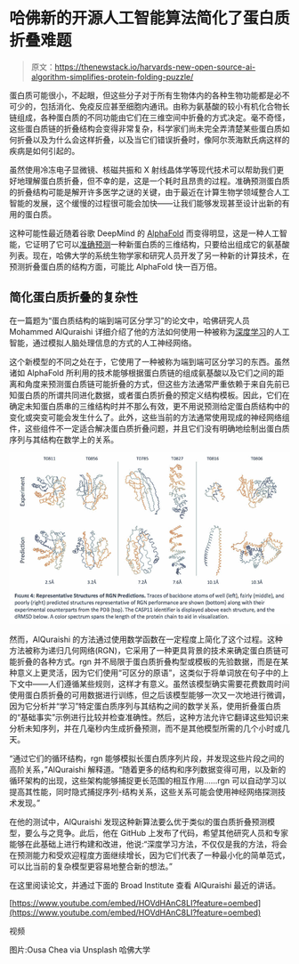 # 哈佛新的开源人工智能算法简化了蛋白质折叠难题

> 原文：<https://thenewstack.io/harvards-new-open-source-ai-algorithm-simplifies-protein-folding-puzzle/>

蛋白质可能很小，不起眼，但这些分子对于所有生物体内的各种生物功能都是必不可少的，包括消化、免疫反应甚至细胞内通讯。由称为氨基酸的较小有机化合物长链组成，各种蛋白质的不同功能由它们在三维空间中折叠的方式决定。毫不奇怪，这些蛋白质链的折叠结构会变得非常复杂，科学家们尚未完全弄清楚某些蛋白质如何折叠以及为什么会这样折叠，以及当它们错误折叠时，像阿尔茨海默氏病这样的疾病是如何引起的。

虽然使用冷冻电子显微镜、核磁共振和 X 射线晶体学等现代技术可以帮助我们更好地理解蛋白质折叠，但不幸的是，这是一个耗时且昂贵的过程。准确预测蛋白质的折叠结构可能是解开许多医学之谜的关键，由于最近在计算生物学领域整合人工智能的发展，这个缓慢的过程很可能会加快——让我们能够发现甚至设计出新的有用的蛋白质。

这种可能性最近随着谷歌 DeepMind 的 [AlphaFold](https://deepmind.com/blog/alphafold/) 而变得明显，这是一种人工智能，它证明了它可以[准确预测](https://thenewstack.io/deepmind-ai-makes-breakthrough-with-protein-folding-problem/)一种新蛋白质的三维结构，只要给出组成它的氨基酸列表。现在，哈佛大学的系统生物学家和研究人员开发了另一种新的计算技术，在预测折叠蛋白质的结构方面，可能比 AlphaFold 快一百万倍。

## 简化蛋白质折叠的复杂性

在一篇题为“蛋白质结构的端到端可区分学习”的论文中，哈佛研究人员 Mohammed AlQuraishi 详细介绍了他的方法如何使用一种被称为[深度学习](https://thenewstack.io/deep-learning-dissected-devops-teams-workflows/)的人工智能，通过模拟人脑处理信息的方式的人工神经网络。

这个新模型的不同之处在于，它使用了一种被称为端到端可区分学习的东西。虽然诸如 AlphaFold 所利用的技术能够根据蛋白质链的组成氨基酸以及它们之间的距离和角度来预测蛋白质链可能折叠的方式，但这些方法通常严重依赖于来自先前已知蛋白质的所谓共同进化数据，或者蛋白质折叠的预定义结构模板。因此，它们在确定未知蛋白质串的三维结构时并不那么有效，更不用说预测给定蛋白质结构中的变化或突变可能会发生什么了。此外，这些当前的方法通常使用现成的神经网络组件，这些组件不一定适合解决蛋白质折叠问题，并且它们没有明确地绘制出蛋白质序列与其结构在数学上的关系。

![](img/858d1836de9735efec2b5bf7ff1c8eda.png)

然而，AlQuraishi 的方法通过使用数学函数在一定程度上简化了这个过程。这种方法被称为递归几何网络(RGN)，它采用了一种更具背景的技术来确定蛋白质链可能折叠的各种方式。rgn 并不局限于蛋白质折叠构型或模板的先验数据，而是在某种意义上更灵活，因为它们使用“可区分的原语”，这类似于将单词放在句子中的上下文中——人们遵循某些规则，这样才有意义。虽然该模型确实需要花费数周时间使用蛋白质折叠的可用数据进行训练，但之后该模型能够一次又一次地进行微调，因为它分析并“学习”特定蛋白质序列与其结构之间的数学关系，使用折叠蛋白质的“基础事实”示例进行比较并检查准确性。然后，这种方法允许它翻译这些知识来分析未知序列，并在几毫秒内生成折叠预测，而不是其他模型所需的几个小时或几天。

“通过它们的循环结构，rgn 能够模拟长蛋白质序列片段，并发现这些片段之间的高阶关系，”AlQuraishi 解释道。“随着更多的结构和序列数据变得可用，以及新的循环架构的出现，这些架构能够捕捉更长范围的相互作用……rgn 可以自动学习以提高其性能，同时隐式捕捉序列-结构关系，这些关系可能会使用神经网络探测技术发现。”

在他的测试中，AlQuraishi 发现这种新算法要么优于类似的蛋白质折叠预测模型，要么与之竞争。此后，他在 GitHub 上发布了代码，希望其他研究人员和专家能够在此基础上进行构建和改进，他说:“深度学习方法，不仅仅是我的方法，将会在预测能力和受欢迎程度方面继续增长，因为它们代表了一种最小化的简单范式，可以比当前的复杂模型更容易地整合新的想法。”

在这里阅读论文，并通过下面的 Broad Institute 查看 AlQuraishi 最近的讲话。

[https://www.youtube.com/embed/HOVdHAnC8LI?feature=oembed](https://www.youtube.com/embed/HOVdHAnC8LI?feature=oembed)

视频

图片:Ousa Chea via Unsplash 哈佛大学

<svg xmlns:xlink="http://www.w3.org/1999/xlink" viewBox="0 0 68 31" version="1.1"><title>Group</title> <desc>Created with Sketch.</desc></svg>